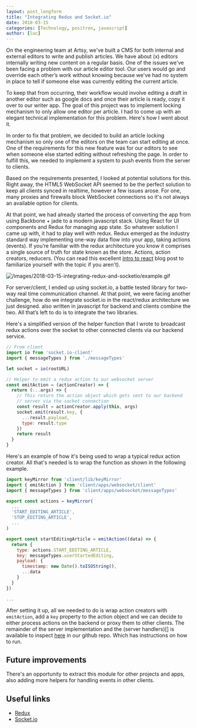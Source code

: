 ```yaml
---
layout: post_longform
title: "Integrating Redux and Socket.io"
date: 2018-03-15
categories: [Technology, positron, javascript]
author: [luc]
---
```


On the engineering team at Artsy, we've built a CMS for both internal and external editors to write and publish articles. We have about (x) editors internally writing new content on a regular basis. One of the issues we've been facing a problem with our article editor tool. Our users would go and override each other’s work without knowing because we've had no system in place to tell if someone else was currently editing the current article.

To keep that from occurring, their workflow would involve editing a draft in another editor such as google docs and once their article is ready, copy it over to our writer app. The goal of this project was to implement locking mechanism to only allow one editor per article. I had to come up with an elegant technical implementation for this problem. Here's how I went about it.

<!-- more -->

In order to fix that problem, we decided to build an article locking mechanism so only one of the editors on the team can start editing at once. One of the requirements for this new feature was for our editors to see when someone else started editing without refreshing the page. In order to fulfill this, we needed to implement a system to push events from the server to clients.

Based on the requirements presented, I looked at potential solutions for this. Right away, the HTML5 WebSocket API seemed to be the perfect solution to keep all clients synced in realtime, however a few issues arose. For one, many proxies and firewalls block WebSocket connections so it's not always an available option for clients.

At that point, we had already started the process of converting the app from using Backbone + jade to a modern javascript stack. Using React for UI components and Redux for managing app state. So whatever solution I came up with, it had to play well with redux. Redux emerged as the industry standard way implementing one-way data flow into your app, taking actions (events).  If you’re familiar with the redux architecture you know it comprises a single source of truth for state known as the store. Actions, action creators, reducers. (You can read this excellent [intro to react]() blog post to familiarize yourself with the topic if you aren't).

![/images/2018-03-15-integrating-redux-and-socketio/example.gif](/images/2018-03-15-integrating-redux-and-socketio/example.gif)

For server/client, I ended up using socket.io, a battle tested library for two-way real time communication channel. At that point, we were facing another challenge, how do we integrate socket.io in the react/redux architecture we just designed. also written in javascript for backend and clients combine the two. All that’s left to do is to integrate the two libraries.

Here's a simplified version of the helper function that I wrote to broadcast redux actions over the socket to other connected clients via our backend service.

```javascript
// From client
import io from 'socket.io-client'
import { messageTypes } from './messageTypes'

let socket = io(rootURL)

// Helper to emit a redux action to our websocket server
const emitAction = (actionCreator) => {
  return (...args) => {
    // This return the action object which gets sent to our backend
    // server via the socket connection
    const result = actionCreator.apply(this, args)
    socket.emit(result.key, {
      ...result.payload,
      type: result.type
    })
    return result
  }
}
```

Here's an example of how it's being used to wrap a typical redux action creator. All that's needed is to wrap the function as shown in the following example.

```javascript
import keyMirror from 'client/lib/keyMirror'
import { emitAction } from 'client/apps/websocket/client'
import { messageTypes } from 'client/apps/websocket/messageTypes'

export const actions = keyMirror(
  ...
  'START_EDITING_ARTICLE',
  'STOP_EDITING_ARTICLE',
  ...
)

export const startEditingArticle = emitAction((data) => {
  return {
    type: actions.START_EDITING_ARTICLE,
    key: messageTypes.userStartedEditing,
    payload: {
      timestamp: new Date().toISOString(),
      ...data
    }
  }
})

...
```

After setting it up, all we needed to do is wrap action creators with `emitAction`, add a `key` property to the action object and we can decide to either process actions
 on the backend or proxy them to other clients. The remainder of the server implementation and the (server handlers)[] is available to inspect [here]() in our github repo. Which has instructions on how to run.

## Future improvements

There's an opportunity to extract this module for other projects and apps, also adding more helpers for handling events in other clients.

## Useful links

- [Redux]()
- [Socket.io](https://socket.io/)
